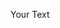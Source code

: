 <html>
  <head>
  </head>
  <body>
      <p style='text-align: justify;'> Your Text </p>
  </body>
</html>
